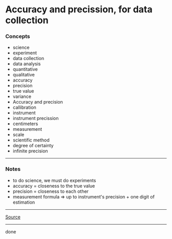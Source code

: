 # Accuracy and precission, for data collection

### Concepts

- science
- experiment
- data collection
- data analysis
- quantitative
- qualitative
- accuracy
- precision
- true value
- variance
- Accuracy and precision
- callibration
- instrument
- instrument precission
- centimeters
- measurement
- scale
- scientific method
- degree of certainty
- infinite precision

---

### Notes

- to do science, we must do experiments
- accuracy = closeness to the true value
- precision = closeness to each other
- measurement formula => up to instrument's precision + one digit of estimation

--- 

[Source](https://youtu.be/EeHtK5UYEMM)

---

done